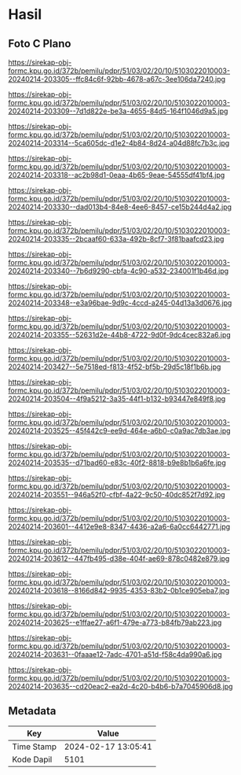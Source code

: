 # Hasil

## Foto C Plano

https://sirekap-obj-formc.kpu.go.id/372b/pemilu/pdpr/51/03/02/20/10/5103022010003-20240214-203305--ffc84c6f-92bb-4678-a67c-3ee106da7240.jpg

https://sirekap-obj-formc.kpu.go.id/372b/pemilu/pdpr/51/03/02/20/10/5103022010003-20240214-203309--7d1d822e-be3a-4655-84d5-164f1046d9a5.jpg

https://sirekap-obj-formc.kpu.go.id/372b/pemilu/pdpr/51/03/02/20/10/5103022010003-20240214-203314--5ca605dc-d1e2-4b84-8d24-a04d88fc7b3c.jpg

https://sirekap-obj-formc.kpu.go.id/372b/pemilu/pdpr/51/03/02/20/10/5103022010003-20240214-203318--ac2b98d1-0eaa-4b65-9eae-54555df41bf4.jpg

https://sirekap-obj-formc.kpu.go.id/372b/pemilu/pdpr/51/03/02/20/10/5103022010003-20240214-203330--dad013b4-84e8-4ee6-8457-ce15b244d4a2.jpg

https://sirekap-obj-formc.kpu.go.id/372b/pemilu/pdpr/51/03/02/20/10/5103022010003-20240214-203335--2bcaaf60-633a-492b-8cf7-3f81baafcd23.jpg

https://sirekap-obj-formc.kpu.go.id/372b/pemilu/pdpr/51/03/02/20/10/5103022010003-20240214-203340--7b6d9290-cbfa-4c90-a532-234001f1b46d.jpg

https://sirekap-obj-formc.kpu.go.id/372b/pemilu/pdpr/51/03/02/20/10/5103022010003-20240214-203348--e3a96bae-9d9c-4ccd-a245-04d13a3d0676.jpg

https://sirekap-obj-formc.kpu.go.id/372b/pemilu/pdpr/51/03/02/20/10/5103022010003-20240214-203355--52631d2e-44b8-4722-9d0f-9dc4cec832a6.jpg

https://sirekap-obj-formc.kpu.go.id/372b/pemilu/pdpr/51/03/02/20/10/5103022010003-20240214-203427--5e7518ed-f813-4f52-bf5b-29d5c18f1b6b.jpg

https://sirekap-obj-formc.kpu.go.id/372b/pemilu/pdpr/51/03/02/20/10/5103022010003-20240214-203504--4f9a5212-3a35-44f1-b132-b93447e849f8.jpg

https://sirekap-obj-formc.kpu.go.id/372b/pemilu/pdpr/51/03/02/20/10/5103022010003-20240214-203525--45f442c9-ee9d-464e-a6b0-c0a9ac7db3ae.jpg

https://sirekap-obj-formc.kpu.go.id/372b/pemilu/pdpr/51/03/02/20/10/5103022010003-20240214-203535--d71bad60-e83c-40f2-8818-b9e8b1b6a6fe.jpg

https://sirekap-obj-formc.kpu.go.id/372b/pemilu/pdpr/51/03/02/20/10/5103022010003-20240214-203551--946a52f0-cfbf-4a22-9c50-40dc852f7d92.jpg

https://sirekap-obj-formc.kpu.go.id/372b/pemilu/pdpr/51/03/02/20/10/5103022010003-20240214-203601--4412e9e8-8347-4436-a2a6-6a0cc6442771.jpg

https://sirekap-obj-formc.kpu.go.id/372b/pemilu/pdpr/51/03/02/20/10/5103022010003-20240214-203612--447fb495-d38e-404f-ae69-878c0482e879.jpg

https://sirekap-obj-formc.kpu.go.id/372b/pemilu/pdpr/51/03/02/20/10/5103022010003-20240214-203618--8166d842-9935-4353-83b2-0b1ce905eba7.jpg

https://sirekap-obj-formc.kpu.go.id/372b/pemilu/pdpr/51/03/02/20/10/5103022010003-20240214-203625--e1ffae27-a6f1-479e-a773-b84fb79ab223.jpg

https://sirekap-obj-formc.kpu.go.id/372b/pemilu/pdpr/51/03/02/20/10/5103022010003-20240214-203631--0faaae12-7adc-4701-a51d-f58c4da990a6.jpg

https://sirekap-obj-formc.kpu.go.id/372b/pemilu/pdpr/51/03/02/20/10/5103022010003-20240214-203635--cd20eac2-ea2d-4c20-b4b6-b7a7045906d8.jpg


## Metadata

| Key        | Value               |
| ---------- | ------------------- |
| Time Stamp | 2024-02-17 13:05:41 |
| Kode Dapil | 5101                |



